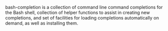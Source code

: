 bash-completion is a collection of command line command completions for the Bash shell, collection of helper functions to assist in creating new completions, and set of facilities for loading completions automatically on demand, as well as installing them.
